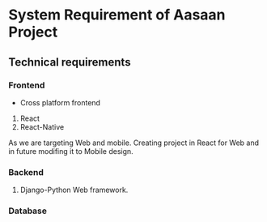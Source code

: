 # System Requirement of Aasaan Project
## Technical requirements

### Frontend

- Cross platform frontend
1. React 
2. React-Native

As we are targeting Web and mobile. Creating project in React for Web and in future modifing it to Mobile design.



### Backend

1. Django-Python Web framework.


### Database
